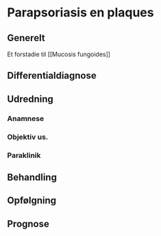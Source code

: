 # Parapsoriasis en plaques
## Generelt
Et forstadie til [[Mucosis fungoides]]

## Differentialdiagnose


## Udredning
### Anamnese

### Objektiv us.

### Paraklinik

## Behandling


## Opfølgning


## Prognose


<!-- #anki/tag/med/Derma #anki/deck/Medicine -->

<!-- {BearID:17C7C281-C984-4859-BC50-7845624A49A1-51703-00006BC2D65BCB4E} -->
